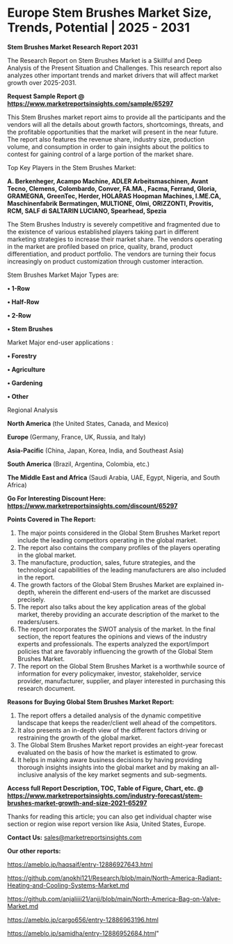 # Europe Stem Brushes Market Size, Trends, Potential | 2025 - 2031

<strong>Stem Brushes Market Research Report 2031</strong>

The Research Report on Stem Brushes Market is a Skillful and Deep Analysis of the Present Situation and Challenges. This research report also analyzes other important trends and market drivers that will affect market growth over 2025-2031.

<strong>Request Sample Report @ <a href=https://www.marketreportsinsights.com/sample/65297>https://www.marketreportsinsights.com/sample/65297</a></strong>

This Stem Brushes market report aims to provide all the participants and the vendors will all the details about growth factors, shortcomings, threats, and the profitable opportunities that the market will present in the near future. The report also features the revenue share, industry size, production volume, and consumption in order to gain insights about the politics to contest for gaining control of a large portion of the market share.

Top Key Players in the Stem Brushes Market:

<strong>A. Berkenheger, Acampo Machine, ADLER Arbeitsmaschinen, Avant Tecno, Clemens, Colombardo, Conver, FA.MA., Facma, Ferrand, Gloria, GRAMEGNA, GreenTec, Herder, HOLARAS Hoopman Machines, I.ME.CA, Maschinenfabrik Bermatingen, MULTIONE, Olmi, ORIZZONTI, Provitis, RCM, SALF di SALTARIN LUCIANO, Spearhead, Spezia</strong>

The Stem Brushes Industry is severely competitive and fragmented due to the existence of various established players taking part in different marketing strategies to increase their market share. The vendors operating in the market are profiled based on price, quality, brand, product differentiation, and product portfolio. The vendors are turning their focus increasingly on product customization through customer interaction.

Stem Brushes Market Major Types are:

<strong>• 1-Row

• Half-Row

• 2-Row

• Stem Brushes</strong>

Market Major end-user applications :

<strong>• Forestry

• Agriculture

• Gardening

• Other</strong>

Regional Analysis

</u><strong><b>North America</b></strong> (the United States, Canada, and Mexico)

<strong><b>Europe </b></strong>(Germany, France, UK, Russia, and Italy)

<strong><b>Asia-Pacific</b></strong> (China, Japan, Korea, India, and Southeast Asia)

<strong><b>South America</b></strong> (Brazil, Argentina, Colombia, etc.)

<strong><b>The Middle East and Africa</b></strong> (Saudi Arabia, UAE, Egypt, Nigeria, and South Africa)

<strong>Go For Interesting Discount Here: <a href=https://www.marketreportsinsights.com/discount/65297>https://www.marketreportsinsights.com/discount/65297</a></strong>

<strong>Points Covered in The Report:</strong>
<ol>
  <li>The major points considered in the Global Stem Brushes Market report include the leading competitors operating in the global market.</li>
  <li>The report also contains the company profiles of the players operating in the global market.</li>
  <li>The manufacture, production, sales, future strategies, and the technological capabilities of the leading manufacturers are also included in the report.</li>
  <li>The growth factors of the Global Stem Brushes Market are explained in-depth, wherein the different end-users of the market are discussed precisely.</li>
  <li>The report also talks about the key application areas of the global market, thereby providing an accurate description of the market to the readers/users.</li>
  <li>The report incorporates the SWOT analysis of the market. In the final section, the report features the opinions and views of the industry experts and professionals. The experts analyzed the export/import policies that are favorably influencing the growth of the Global Stem Brushes Market.</li>
  <li>The report on the Global Stem Brushes Market is a worthwhile source of information for every policymaker, investor, stakeholder, service provider, manufacturer, supplier, and player interested in purchasing this research document.</li>
</ol>
<strong>Reasons for Buying Global Stem Brushes Market Report:</strong>

<ol>
  <li>The report offers a detailed analysis of the dynamic competitive landscape that keeps the reader/client well ahead of the competitors.</li>
  <li>It also presents an in-depth view of the different factors driving or restraining the growth of the global market.</li>
  <li>The Global Stem Brushes Market report provides an eight-year forecast evaluated on the basis of how the market is estimated to grow.</li>
  <li>It helps in making aware business decisions by having providing thorough insights insights into the global market and by making an all-inclusive analysis of the key market segments and sub-segments.</li>
</ol>
<strong>Access full Report Description, TOC, Table of Figure, Chart, etc. @ <a href=https://www.marketreportsinsights.com/industry-forecast/stem-brushes-market-growth-and-size-2021-65297>https://www.marketreportsinsights.com/industry-forecast/stem-brushes-market-growth-and-size-2021-65297</a></strong>


Thanks for reading this article; you can also get individual chapter wise section or region wise report version like Asia, United States, Europe.

<strong>Contact Us:</strong>
sales@marketreportsinsights.com

<strong>Our other reports:</strong>

<a href=https://ameblo.jp/haqsaif/entry-12886927643.html>https://ameblo.jp/haqsaif/entry-12886927643.html</a>

<a href=https://github.com/anokhi121/Research/blob/main/North-America-Radiant-Heating-and-Cooling-Systems-Market.md>https://github.com/anokhi121/Research/blob/main/North-America-Radiant-Heating-and-Cooling-Systems-Market.md</a>

<a href=https://github.com/anjaliiii21/anjj/blob/main/North-America-Bag-on-Valve-Market.md>https://github.com/anjaliiii21/anjj/blob/main/North-America-Bag-on-Valve-Market.md</a>

<a href=https://ameblo.jp/cargo656/entry-12886963196.html>https://ameblo.jp/cargo656/entry-12886963196.html</a>

<a href=https://ameblo.jp/samidha/entry-12886952684.html>https://ameblo.jp/samidha/entry-12886952684.html</a>"
